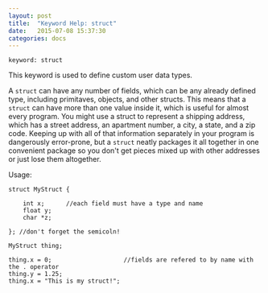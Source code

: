 ```yaml
---
layout: post
title:  "Keyword Help: struct"
date:   2015-07-08 15:37:30
categories: docs
---
```


	keyword: struct

This keyword is used to define custom user data types.

A `struct` can have any number of fields, which can be any already defined type, including primitaves, objects, and other structs. This means that a `struct` can have more than one value inside it, which is useful for almost every program. You might use a struct to represent a shipping address, which has a street address, an apartment number, a city, a state, and a zip code. Keeping up with all of that information separately in your program is dangerously error-prone, but a `struct` neatly packages it all together in one convenient package so you don't get pieces mixed up with other addresses or just lose them altogether.

Usage:

	struct MyStruct {

		int x;		//each field must have a type and name
		float y;
		char *z;

	}; //don't forget the semicoln!

	MyStruct thing;

	thing.x = 0;					//fields are refered to by name with the . operator
	thing.y = 1.25;
	thing.x = "This is my struct!";
